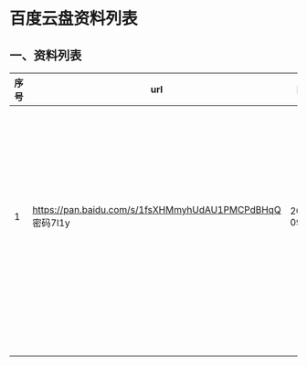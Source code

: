 #                        百度云盘资料列表

## 一、资料列表

| 序号   | url                                      | 日期         | 说明               |
| ---- | ---------------------------------------- | ---------- | ---------------- |
| 1    | https://pan.baidu.com/s/1fsXHMmyhUdAU1PMCPdBHqQ          密码7l1y | 2018-09-17 | 九月份最新分享链接公开课试听链接 |
|      |                                          |            |                  |
|      |                                          |            |                  |
|      |                                          |            |                  |
|      |                                          |            |                  |
|      |                                          |            |                  |
|      |                                          |            |                  |
|      |                                          |            |                  |
|      |                                          |            |                  |